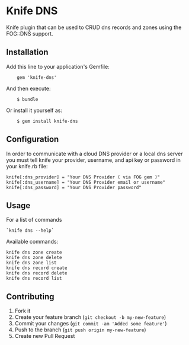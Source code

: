 Knife DNS
=========

Knife plugin that can be used to CRUD dns records and zones using the FOG::DNS support.

## Installation

Add this line to your application's Gemfile:

		gem 'knife-dns'

And then execute:

		$ bundle

Or install it yourself as:

		$ gem install knife-dns

## Configuration

In order to communicate with a cloud DNS provider or a local dns server you must tell knife your provider, username, and api key or password in your knife.rb file:

	knife[:dns_provider] = "Your DNS Provider ( via FOG gem )"
	knife[:dns_username] = "Your DNS Provider email or username"
	knife[:dns_password] = "Your DNS Provider password"

## Usage

For a list of commands 

	`knife dns --help`

Available commands:

	knife dns zone create
	knife dns zone delete
	knife dns zone list
	knife dns record create
	knife dns record delete
	knife dns record list

## Contributing

1. Fork it
2. Create your feature branch (`git checkout -b my-new-feature`)
3. Commit your changes (`git commit -am 'Added some feature'`)
4. Push to the branch (`git push origin my-new-feature`)
5. Create new Pull Request
